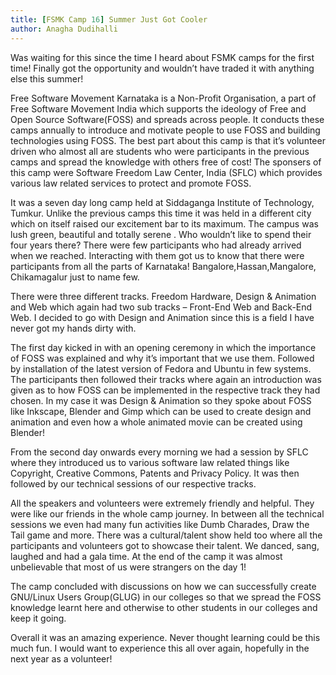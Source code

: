 ```yaml
---
title: [FSMK Camp 16] Summer Just Got Cooler
author: Anagha Dudihalli
---
```


Was waiting for this since the time I heard about FSMK camps for the first time! Finally got the opportunity and wouldn’t have traded it with anything else this summer!

Free Software Movement Karnataka is a Non-Profit Organisation, a part of Free Software Movement India which supports the ideology of Free and Open Source Software(FOSS) and spreads across people. It conducts these camps annually to introduce and motivate people to use FOSS and building technologies using FOSS. The best part about this camp is that it’s volunteer driven who almost all are students who were participants in the previous camps and spread the knowledge with others free of cost! The sponsers of this camp were Software Freedom Law Center, India (SFLC) which provides various law related services to protect and promote FOSS.

It was a seven day long camp held at Siddaganga Institute of Technology, Tumkur. Unlike the previous camps this time it was held in a different city which on itself raised our excitement bar to its maximum. The campus was lush green, beautiful and totally serene . Who wouldn’t like to spend their four years there? There were few participants who had already arrived when we reached. Interacting with them got us to know that there were participants from all the parts of Karnataka! Bangalore,Hassan,Mangalore, Chikamagalur just to name few.

There were three different tracks. Freedom Hardware, Design & Animation and Web which again had two sub tracks – Front-End Web and Back-End Web. I decided to go with Design and Animation since this is a field I have never got my hands dirty with.

The first day kicked in with an opening ceremony in which the importance of FOSS was explained and why it’s important that we use them. Followed by installation of the latest version of Fedora and Ubuntu in few systems. The participants then followed their tracks where again an introduction was given as to how FOSS can be implemented in the respective track they had chosen. In my case it was Design & Animation so they spoke about FOSS like Inkscape, Blender and Gimp which can be used to create design and animation and even how a whole animated movie can be created using Blender!

From the second day onwards every morning we had a session by SFLC where they introduced us to various software law related things like Copyright, Creative Commons, Patents and Privacy Policy. It was then followed by our technical sessions of our respective tracks.

All the speakers and volunteers were extremely friendly and helpful. They were like our friends in the whole camp journey. In between all the technical sessions we even had many fun activities like Dumb Charades, Draw the Tail game and more. There was a cultural/talent show held too where all the participants and volunteers got to showcase their talent. We danced, sang, laughed and had a gala time. At the end of the camp it was almost unbelievable that most of us were strangers on the day 1!

The camp concluded with discussions on how we can successfully create GNU/Linux Users Group(GLUG) in our colleges so that we spread the FOSS knowledge learnt here and otherwise to other students in our colleges and keep it going.

Overall it was an amazing experience. Never thought learning could be this much fun. I would want to experience this all over again, hopefully in the next year as a volunteer!
